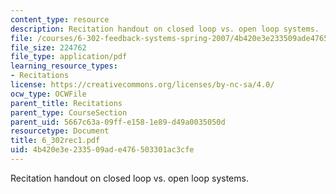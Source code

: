 ```yaml
---
content_type: resource
description: Recitation handout on closed loop vs. open loop systems.
file: /courses/6-302-feedback-systems-spring-2007/4b420e3e233509ade476503301ac3cfe_6_302rec1.pdf
file_size: 224762
file_type: application/pdf
learning_resource_types:
- Recitations
license: https://creativecommons.org/licenses/by-nc-sa/4.0/
ocw_type: OCWFile
parent_title: Recitations
parent_type: CourseSection
parent_uid: 5667c63a-09ff-e158-1e89-d49a0035050d
resourcetype: Document
title: 6_302rec1.pdf
uid: 4b420e3e-2335-09ad-e476-503301ac3cfe
---
```

Recitation handout on closed loop vs. open loop systems.